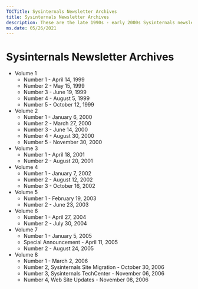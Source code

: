 ```yaml
---
TOCTitle: Sysinternals Newsletter Archives
title: Sysinternals Newsletter Archives
description: These are the late 1990s - early 2000s Sysinternals newsletters written by Mark
ms.date: 05/26/2021
---
```


# Sysinternals Newsletter Archives

- Volume 1
  - Number 1 - April 14, 1999
  - Number 2 - May 15, 1999
  - Number 3 - June 19, 1999
  - Number 4 - August 5, 1999
  - Number 5 - October 12, 1999
- Volume 2
  - Number 1 - January 6, 2000
  - Number 2 - March 27, 2000
  - Number 3 - June 14, 2000
  - Number 4 - August 30, 2000
  - Number 5 - November 30, 2000
- Volume 3
  - Number 1 - April 18, 2001
  - Number 2 - August 20, 2001
- Volume 4
  - Number 1 - January 7, 2002
  - Number 2 - August 12, 2002
  - Number 3 - October 16, 2002
- Volume 5
  - Number 1 - February 19, 2003
  - Number 2 - June 23, 2003
- Volume 6
  - Number 1 - April 27, 2004
  - Number 2 - July 30, 2004
- Volume 7
  - Number 1 - January 5, 2005
  - Special Announcement - April 11, 2005
  - Number 2 - August 24, 2005
- Volume 8
  - Number 1 - March 2, 2006
  - Number 2, Sysinternals Site Migration - October 30, 2006
  - Number 3, Sysinternals TechCenter - November 06, 2006
  - Number 4, Web Site Updates - November 08, 2006
